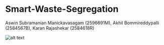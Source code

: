 # Smart-Waste-Segregation

Aswin Subramanian Manickavasagam (2596691M),
Akhil Bommireddypalli (2584567B),
Karan Rajashekar (2584618R)

![alt text](https://assets.telegraphindia.com/telegraph/9ca10d94-d495-48ec-be03-09186c3158aa.jpg)